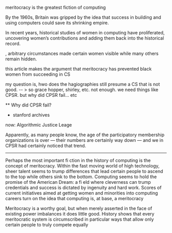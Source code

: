 meritocracy is the greatest fiction of computing

By the 1960s, Britain was gripped by
the idea that success in building and using
computers could save its shrinking empire.

In recent years, historical studies of
women in computing have proliferated,
uncovering women’s contributions and
adding them back into the historical record. 
<!-- MC : but parity is not actually changing the values -->


, arbitrary circumstances made
certain women visible while many others
remain hidden.

this article makes the argument that meritocracy has prevented black women from succeeding in CS

my question is, hwo does the hagiographies still presume a CS that is not good. 
-- > so grace hopper, shirley, etc. not enough. we need things like CPSR. but why did CPSR fail... etc

** Why did CPSR fail?
 - stanford archives

 now: Algorithmic Justice Leage

Apparently, as many people know, the age of the participatory membership organizations is over — their numbers are certainly way down — and we in CPSR had certainly noticed that trend.


-----
Perhaps the most important fi ction in the
history of computing is the concept of
meritocracy. Within the fast moving world
of high technology, sheer talent seems to
trump differences that lead certain people
to ascend to the top while others sink to
the bottom. Computing seems to hold the
promise of the American Dream: a fi eld
where cleverness can trump credentials and
success is dictated by ingenuity and hard
work. Scores of current initiatives aimed
at getting women and minorities into
computing careers turn on the idea that
computing is, at base, a meritocracy

Meritocracy is a worthy
goal, but when merely asserted in the face
of existing power imbalances it does little
good. History shows that every meritocratic system is circumscribed in particular
ways that allow only certain people to
truly compete equally